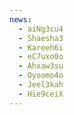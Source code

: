 ```yaml
---
news:
  - aiNg3cu4
  - Shaesha3
  - Kareeh6i
  - eC7uxo0o
  - Ahxaw3su
  - Oyoomo4o
  - Jeel3kah
  - Hie9ceiX
---
```

